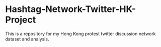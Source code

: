 # Hashtag-Network-Twitter-HK-Project
This is a repository for my Hong Kong protest twitter discussion network dataset and analysis.
